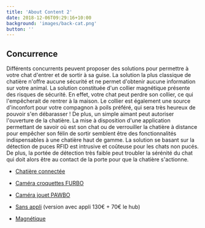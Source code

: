 ```yaml
---
title: 'About Content 2'
date: 2018-12-06T09:29:16+10:00
background: 'images/back-cat.png'
button: ''
---
```


## Concurrence

Différents concurrents peuvent proposer des solutions pour permettre à votre chat d'entrer et de sortir à sa guise.
La solution la plus classique de chatière n'offre aucune sécurité et ne permet d'obtenir aucune information sur votre animal.
La solution constituée d'un collier magnétique présente des risques de sécurité. En effet, votre chat peut perdre son collier, ce qui l'empêcherait de rentrer à la maison. Le collier est également une source d'inconfort pour votre compagnon à poils préféré, qui sera très heureux de pouvoir s'en débarasser ! De plus, un simple aimant peut autoriser l'ouverture de la chatière.
La mise à disposition d'une application permettant de savoir où est son chat ou de verrouiller la chatière à distance pour empêcher son félin de sortir semblent être des fonctionnalités indispensables à une chatière haut de gamme.
La solution se basant sur la détection de puces RFID est intrusive et coûteuse pour les chats non pucés. De plus, la portée de détection très faible peut troubler la sérénité du chat qui doit alors être au contact de la porte pour que la chatière s'actionne.


- [Chatière connectée]( https://m.20minutes.fr/amp/a/2313439)

- [Caméra croquettes FURBO]( https://www.20minutes.fr/high-tech/2192431-20171222-teste-furbo-camera-connectee-animaux-compagnie-lance-croquettes-distance)

- [Caméra jouet PAWBO](https://www.20minutes.fr/high-tech/2190655-20171221-jouet-connecte-chat-gps-velo-scanner-vin-quatre-cadeaux-techno-derniere-minute)

- [Sans appli](https://www.amazon.fr/Sureflap-Chati%C3%A8re-Puce-%C3%89lectronique-pour/dp/B003EGIM3O/ref=as_li_ss_tl?ie=UTF8&qid=1482140311&sr=8-5&keywords=chati%C3%A8re&linkCode=sl1&tag=chatiere05-21&linkId=4ae1b92099b15a4729a901df583b0215&th=1) (version avec appli 130€ + 70€ le hub)

- [Magnétique](https://www.amazon.fr/Petmate-254W-PetMate-Chati%C3%A8re-%C3%89lectromagn%C3%A9tique/dp/B0002DHN6Y/ref=as_li_ss_tl?ie=UTF8&qid=1482140311&sr=8-9&keywords=chati%C3%A8re&linkCode=sl1&tag=chatiere05-21&linkId=a5e3bb0e4db17d8cf28adaaecb2a085e)
